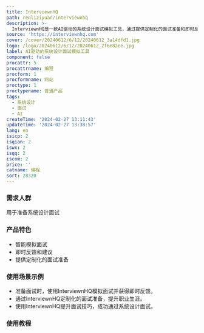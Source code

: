 ```yaml
---
title: InterviewnHQ
path: renliziyuan/interviewnhq
description: >-
  InterviewnHQ是一款AI驱动的系统设计面试模拟工具，通过提供定制化的面试准备和即时反馈，帮助软件开发人员提升他们的职业生涯。它可以针对初级开发人员、中级开发人员和高级开发人员提供不同层次的面试准备和反馈。
source: 'https://interviewnhq.com'
cover: /cover/20240612/6/12/20240612_3a14dfd1.jpg
logo: /logo/20240612/6/12/20240612_2f6e82ee.jpg
label: AI驱动的系统设计面试模拟工具
component: false
procattr: 5
procattrname: 编程
procform: 1
procformname: 网站
proctype: 1
proctypename: 普通产品
tags:
  - 系统设计
  - 面试
  - AI
createTime: '2024-02-27 13:11:43'
updateTime: '2024-02-27 13:38:57'
lang: en
isicp: 2
isqian: 2
iswx: 2
isqq: 2
iscom: 2
price: ''
catname: 编程
sort: 28320
---
```




### 需求人群
用于准备系统设计面试

### 产品特色
- 智能模拟面试
- 即时反馈和建议
- 提供定制化的面试准备

### 使用场景示例
- 准备面试时，使用InterviewnHQ模拟面试并获得即时反馈。
- 通过InterviewnHQ定制化的面试准备，提升职业生涯。
- 使用InterviewnHQ提升面试技巧，成功通过系统设计面试。

### 使用教程


  
